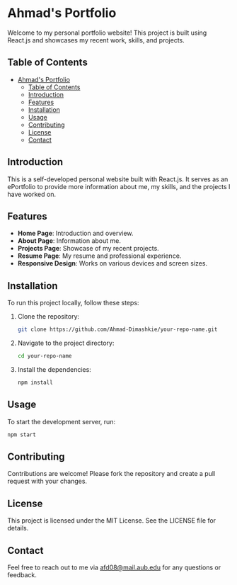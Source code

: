 # Ahmad's Portfolio

Welcome to my personal portfolio website! This project is built using React.js and showcases my recent work, skills, and projects.

## Table of Contents

- [Ahmad's Portfolio](#ahmads-portfolio)
  - [Table of Contents](#table-of-contents)
  - [Introduction](#introduction)
  - [Features](#features)
  - [Installation](#installation)
  - [Usage](#usage)
  - [Contributing](#contributing)
  - [License](#license)
  - [Contact](#contact)

## Introduction

This is a self-developed personal website built with React.js. It serves as an ePortfolio to provide more information about me, my skills, and the projects I have worked on.

## Features

- **Home Page**: Introduction and overview.
- **About Page**: Information about me.
- **Projects Page**: Showcase of my recent projects.
- **Resume Page**: My resume and professional experience.
- **Responsive Design**: Works on various devices and screen sizes.

## Installation

To run this project locally, follow these steps:

1. Clone the repository:
   ```sh
   git clone https://github.com/Ahmad-Dimashkie/your-repo-name.git
   ```
2. Navigate to the project directory:
   ```sh
   cd your-repo-name
   ```
3. Install the dependencies:
   ```sh
   npm install
   ```

## Usage

To start the development server, run:

```sh
npm start
```

## Contributing

Contributions are welcome! Please fork the repository and create a pull request with your changes.

## License

This project is licensed under the MIT License. See the LICENSE file for details.

## Contact

Feel free to reach out to me via afd08@mail.aub.edu for any questions or feedback.
